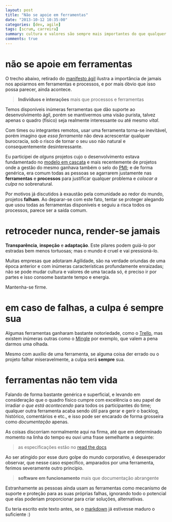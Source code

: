 ```yaml
---
layout: post 
title: "Não se apoie em ferramentas"
date: "2013-10-12 10:35:00"
categories: [dev, agile]
tags: [scrum, carreira]
summary: cultura e valores são sempre mais importantes do que qualquer ferramenta.
comments: true
---
```

# não se apoie em ferramentas
O trecho abaixo, retirado do [manifesto ágil](http://agilemanifesto.org/iso/ptbr/) ilustra a importância de jamais nos apoiarmos em ferramentas e processos, e por mais óbvio que isso possa parecer, ainda acontece.

> **Indivíduos e interações** mais que processos e ferramentas

Temos disponíveis inúmeras ferramentas que dão suporte ao desenvolvimento ágil, porém se mantivermos uma visão purista, talvez apenas o quadro (físico) seja realmente interessante ou até mesmo *vital*.

Com times ou integrantes remotos, usar uma ferramenta torna-se inevitável, porém imagino que *essa ferramenta* não deva acrescentar qualquer burocracia, sob o risco de tornar o seu uso não natural e consequentemente desinteressante.

Eu participei de *alguns* projetos cujo o desenvolvimento estava fundamentado no [modelo em cascata](http://pt.wikipedia.org/wiki/Modelo_em_cascata) e mais recentemente de projetos onde a gestão do mesmo ganhava também o selo do [PMI](http://www.pmi.org); e de forma genérica, era comum todas as pessoas se agarrarem justamente nas **ferramentas** e **processos** para justificar qualquer problema e *colocar a culpa* no sobrenatural.

Por motivos já discutidos à exaustão pela comunidade ao redor do mundo, projetos **falham**. Ao deparar-se com este fato, tentar se proteger alegando que usou todas as ferramentas disponíveis e seguiu a risca todos os processos, parece ser a saída comum.

# retroceder nunca, render-se jamais

**Transparência**, **inspeção** e **adaptação**. Este pilares podem guiá-lo por estradas bem menos tortuosas; mas o mundo é cruel e vai pressioná-lo.

Muitas empresas que adotaram Agilidade, são na verdade oriundas de uma época anterior e com inúmeras características profundamente enraizadas; não se pode mudar cultura e valores de uma tacada só, é preciso ir por partes e isso consome bastante tempo e energia.

Mantenha-se firme.

# em caso de falhas, a culpa é sempre sua

Algumas ferramentas ganharam bastante notoriedade, como o [Trello](http://www.trello.com), mas existem inúmeras outras como o [Mingle](http://www.thoughtworks.com/products/mingle-agile-project-management) por exemplo, que valem a pena darmos uma olhada.

Mesmo com auxílio de uma ferramenta, se alguma coisa der errado ou o projeto falhar miseravelmente, a culpa será **sempre** sua.

# ferramentas não tem vida

Falando de forma bastante genérica e superficial, e levando em consideração que o quadro físico cumpre com excelência o seu papel de irradiar *o que está acontecendo* para todos os participantes do time; qualquer outra ferramenta acaba sendo útil para gerar e gerir o backlog, histórico, comentários e etc., e isso pode ser encarado de forma grosseira como *documentação* apenas.

As coisas discorriam normalmente aqui na firma, até que em determinado momento na linha do tempo eu ouvi uma frase semelhante a seguinte:

> as especificações estão no [read the docs](https://readthedocs.org/)

Ao ser atingido por esse duro golpe do mundo corporativo, é desesperador observar, que nesse caso específico, amparados por uma ferramenta, ferimos severamente outro principio.

> **software em funcionamento** mais que documentação abrangente

Estranhamente as pessoas ainda usam as ferramentas como mecanismo de suporte e proteção para as suas próprias falhas, ignorando todo o potencial que elas poderiam proporcionar para criar soluções, alternativas.

Eu teria escrito este texto antes, se o [markdown](http://daringfireball.net/projects/markdown/) já estivesse maduro o suficiente :)
